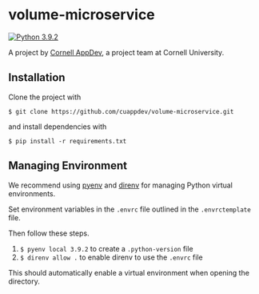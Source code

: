 # volume-microservice

[![Python 3.9.2](https://img.shields.io/badge/python-3.9.2-blue.svg)](https://www.python.org/downloads/release/python-392/)

A project by [Cornell AppDev](http://cornellappdev.com), a project team at Cornell University.

## Installation
Clone the project with
```
$ git clone https://github.com/cuappdev/volume-microservice.git
```
and install dependencies with
```
$ pip install -r requirements.txt
```

## Managing Environment
We recommend using [pyenv](https://github.com/pyenv/pyenv) and [direnv](https://direnv.net/) for managing Python virtual environments.

Set environment variables in the `.envrc` file outlined in the `.envrctemplate` file.

Then follow these steps.
1. `$ pyenv local 3.9.2` to create a `.python-version` file
2. `$ direnv allow .` to enable direnv to use the `.envrc` file

This should automatically enable a virtual environment when opening the directory.